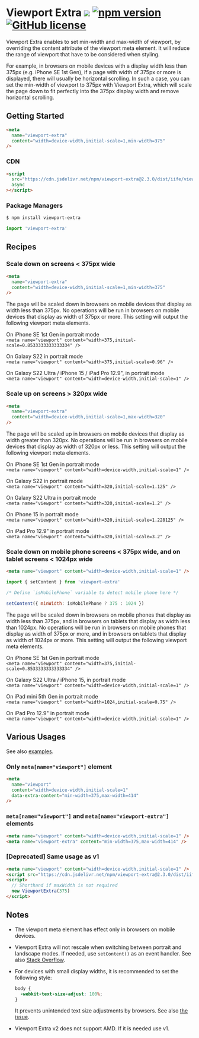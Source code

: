 # Viewport Extra [![](https://data.jsdelivr.com/v1/package/npm/viewport-extra/badge)](https://www.jsdelivr.com/package/npm/viewport-extra) [![npm version](https://img.shields.io/npm/v/viewport-extra.svg?style=flat-square)](https://www.npmjs.com/package/viewport-extra) [![GitHub license](https://img.shields.io/badge/license-MIT-green.svg?style=flat-square)](https://github.com/dsktschy/viewport-extra/blob/master/LICENSE.txt)

Viewport Extra enables to set min-width and max-width of viewport, by overriding the content attribute of the viewport meta element. It will reduce the range of viewport that have to be considered when styling.

For example, in browsers on mobile devices with a display width less than 375px (e.g. iPhone SE 1st Gen), if a page with width of 375px or more is displayed, there will usually be horizontal scrolling. In such a case, you can set the min-width of viewport to 375px with Viewport Extra, which will scale the page down to fit perfectly into the 375px display width and remove horizontal scrolling.

## Getting Started

```html
<meta
  name="viewport-extra"
  content="width=device-width,initial-scale=1,min-width=375"
/>
```

### CDN

<!-- x-release-please-start-version -->

```html
<script
  src="https://cdn.jsdelivr.net/npm/viewport-extra@2.3.0/dist/iife/viewport-extra.min.js"
  async
></script>
```

<!-- x-release-please-end-version -->

### Package Managers

```sh
$ npm install viewport-extra
```

```js
import 'viewport-extra'
```

## Recipes

### Scale down on screens < 375px wide

```html
<meta
  name="viewport-extra"
  content="width=device-width,initial-scale=1,min-width=375"
/>
```

The page will be scaled down in browsers on mobile devices that display as width less than 375px. No operations will be run in browsers on mobile devices that display as width of 375px or more. This setting will output the following viewport meta elements.

On iPhone SE 1st Gen in portrait mode  
`<meta name="viewport" content="width=375,initial-scale=0.8533333333333334" />`

On Galaxy S22 in portrait mode  
`<meta name="viewport" content="width=375,initial-scale=0.96" />`

On Galaxy S22 Ultra / iPhone 15 / iPad Pro 12.9", in portrait mode  
`<meta name="viewport" content="width=device-width,initial-scale=1" />`

### Scale up on screens > 320px wide

```html
<meta
  name="viewport-extra"
  content="width=device-width,initial-scale=1,max-width=320"
/>
```

The page will be scaled up in browsers on mobile devices that display as width greater than 320px. No operations will be run in browsers on mobile devices that display as width of 320px or less. This setting will output the following viewport meta elements.

On iPhone SE 1st Gen in portrait mode  
`<meta name="viewport" content="width=device-width,initial-scale=1" />`

On Galaxy S22 in portrait mode  
`<meta name="viewport" content="width=320,initial-scale=1.125" />`

On Galaxy S22 Ultra in portrait mode  
`<meta name="viewport" content="width=320,initial-scale=1.2" />`

On iPhone 15 in portrait mode  
`<meta name="viewport" content="width=320,initial-scale=1.228125" />`

On iPad Pro 12.9" in portrait mode  
`<meta name="viewport" content="width=320,initial-scale=3.2" />`

### Scale down on mobile phone screens < 375px wide, and on tablet screens < 1024px wide

```html
<meta name="viewport" content="width=device-width,initial-scale=1" />
```

```js
import { setContent } from 'viewport-extra'

/* Define `isMobilePhone` variable to detect mobile phone here */

setContent({ minWidth: isMobilePhone ? 375 : 1024 })
```

The page will be scaled down in browsers on mobile phones that display as width less than 375px, and in browsers on tablets that display as width less than 1024px. No operations will be run in browsers on mobile phones that display as width of 375px or more, and in browsers on tablets that display as width of 1024px or more. This setting will output the following viewport meta elements.

On iPhone SE 1st Gen in portrait mode  
`<meta name="viewport" content="width=375,initial-scale=0.8533333333333334" />`

On Galaxy S22 Ultra / iPhone 15, in portrait mode  
`<meta name="viewport" content="width=device-width,initial-scale=1" />`

On iPad mini 5th Gen in portrait mode  
`<meta name="viewport" content="width=1024,initial-scale=0.75" />`

On iPad Pro 12.9" in portrait mode  
`<meta name="viewport" content="width=device-width,initial-scale=1" />`

## Various Usages

See also [examples](https://github.com/dsktschy/viewport-extra/tree/master/examples).

### Only `meta[name="viewport"]` element

```html
<meta
  name="viewport"
  content="width=device-width,initial-scale=1"
  data-extra-content="min-width=375,max-width=414"
/>
```

### `meta[name="viewport"]` and `meta[name="viewport-extra"]` elements

```html
<meta name="viewport" content="width=device-width,initial-scale=1" />
<meta name="viewport-extra" content="min-width=375,max-width=414" />
```

### [Deprecated] Same usage as v1

<!-- x-release-please-start-version -->

```html
<meta name="viewport" content="width=device-width,initial-scale=1" />
<script src="https://cdn.jsdelivr.net/npm/viewport-extra@2.3.0/dist/iife/viewport-extra.min.js"></script>
<script>
  // Shorthand if maxWidth is not required
  new ViewportExtra(375)
</script>
```

<!-- x-release-please-end-version -->

## Notes

- The viewport meta element has effect only in browsers on mobile devices.

- Viewport Extra will not rescale when switching between portrait and landscape modes. If needed, use `setContent()` as an event handler. See also [Stack Overflow](https://stackoverflow.com/questions/12452349).

- For devices with small display widths, it is recommended to set the following style:

  ```css
  body {
    -webkit-text-size-adjust: 100%;
  }
  ```

  It prevents unintended text size adjustments by browsers. See also [the issue](https://github.com/dsktschy/viewport-extra/issues/17).

- Viewport Extra v2 does not support AMD. If it is needed use v1.
